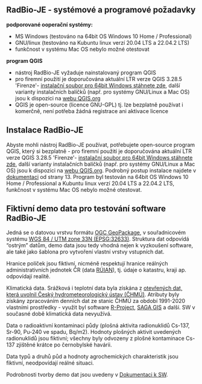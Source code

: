 ## RadBio-JE - systémové a programové požadavky

**podporované ooperační systémy:**
- MS Windows (testováno na 64bit OS Windows 10 Home / Professional)
- GNU/linux (testováno na Kubuntu linux verzí 20.04 LTS a 22.04.2 LTS)
- funkčnost v systému Mac OS nebylo možné otestovat

**program QGIS**
- nástroj RadBio-JE vyžaduje nainstalovaný program QGIS
- pro firemní použití je doporučována aktuální LTR verze QGIS 3.28.5 'Firenze'- [instalační soubor pro 64bit Windows stáhnete zde](https://qgis.org/downloads/QGIS-OSGeo4W-3.28.5-1.msi), další varianty instalačních balíčků (např. pro systémy GNU/Linux a Mac OS) jsou k dispozici na  [webu QGIS.org](https://www.qgis.org/en/site/forusers/download.html)
- QGIS je open-source (licence GNU-GPL) tj. lze bezplatně používat i komerčně, není potřeba žádná registrace ani aktivace licence

## Instalace RadBio-JE

Abyste mohli nástroj RadBio-JE používat,  potřebujete open-source program QGIS, který si bezplatně - pro firemní použití je doporučována aktuální LTR verze QGIS 3.28.5 'Firenze'- [instalační soubor pro 64bit Windows stáhnete zde](https://qgis.org/downloads/QGIS-OSGeo4W-3.28.5-1.msi), další varianty instalačních balíčků (např. pro systémy GNU/Linux a Mac OS) jsou k dispozici na  [webu QGIS.org](https://www.qgis.org/en/site/forusers/download.html). Podrobný postup instalace najdete v [dokumentaci](https://github.com/juhele/RadBio/blob/main/RadBio%20-%20Dokumentace%20k%20SW%20-%20k%2030.1.23.pdf) od strany 13. Program byl testován na 64bit OS Windows 10 Home / Professional a Kubuntu linux verzí 20.04 LTS a 22.04.2 LTS, funkčnost v systému Mac OS nebylo možné otestovat.


## Fiktivní demo data pro testování software RadBio-JE

Jedná se o datovou vrstvu formátu [OGC GeoPackage](https://www.geopackage.org/), v souřadnicovém systému [WGS 84 / UTM zone 33N (EPSG:32633)](https://epsg.io/32633). Struktura dat odpovídá “ostrým” datům, demo data jsou tedy vhodná nejen k vyzkoušení software, ale také jako šablona pro vytvoření vlastní vrstvy vstupních dat.

Hranice políček jsou fiktivní, nicméně respektují hranice reálných administrativních jednotek ČR (data [RÚIAN](https://www.cuzk.cz/ruian/)), tj. údaje o katastru, kraji ap. odpovídají realitě. 

Klimatická data. Srážková i teplotní data byla získána z [otevřených dat, která uvolnil Český hydrometeorologický ústav (ČHMÚ)](https://www.chmi.cz/historicka-data/pocasi/denni-data/Denni-data-dle-z.-123-1998-Sb). Atributy byly získány zpracováním denních dat ze stanic ČHMÚ za období 1991-2020 vlastními prostředky - využit byl software [R-Project](https://www.r-project.org/), [SAGA GIS](https://saga-gis.sourceforge.io/en/index.html) a další. SW v současné době klimatická data nevyužívá.

Data o radioaktivní kontaminaci půdy (plošná aktivita radionuklidů Cs-137, Sr-90, Pu-240 ve spadu, Bq/m2). Hodnoty plošných aktivit uvedených radionuklidů jsou fiktivní; všechny byly odvozeny z plošné kontaminace Cs-137 zjištěné krátce po černobylské havárii.

Data typů a druhů půd a hodnoty agrochemických charakteristik jsou fiktivní, neodpovídají reálné situaci.

Podrobnosti tvorby demo dat jsou uvedeny v [Dokumentaci k SW](https://github.com/juhele/RadBio/blob/main/RadBio%20-%20Dokumentace%20k%20SW%20-%20k%2030.1.23.pdf).

